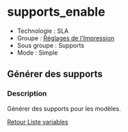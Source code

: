 # supports_enable

* Technologie : SLA
* Groupe : [Réglages de l'Impression](../sla_printer/sla_parameters.md)
* Sous groupe : Supports
* Mode : Simple

## Générer des supports

### Description

Générer des supports pour les modèles.


[Retour Liste variables](variable_list.md)